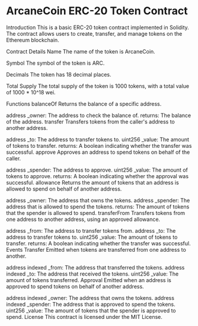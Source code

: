 
ArcaneCoin ERC-20 Token Contract
=====================================

Introduction
This is a basic ERC-20 token contract implemented in Solidity. The contract allows users to create, transfer, and manage tokens on the Ethereum blockchain.

Contract Details
Name
The name of the token is ArcaneCoin.

Symbol
The symbol of the token is ARC.

Decimals
The token has 18 decimal places.

Total Supply
The total supply of the token is 1000 tokens, with a total value of 1000 * 10^18 wei.

Functions
balanceOf
Returns the balance of a specific address.

address _owner: The address to check the balance of.
returns: The balance of the address.
transfer
Transfers tokens from the caller's address to another address.

address _to: The address to transfer tokens to.
uint256 _value: The amount of tokens to transfer.
returns: A boolean indicating whether the transfer was successful.
approve
Approves an address to spend tokens on behalf of the caller.

address _spender: The address to approve.
uint256 _value: The amount of tokens to approve.
returns: A boolean indicating whether the approval was successful.
allowance
Returns the amount of tokens that an address is allowed to spend on behalf of another address.

address _owner: The address that owns the tokens.
address _spender: The address that is allowed to spend the tokens.
returns: The amount of tokens that the spender is allowed to spend.
transferFrom
Transfers tokens from one address to another address, using an approved allowance.

address _from: The address to transfer tokens from.
address _to: The address to transfer tokens to.
uint256 _value: The amount of tokens to transfer.
returns: A boolean indicating whether the transfer was successful.
Events
Transfer
Emitted when tokens are transferred from one address to another.

address indexed _from: The address that transferred the tokens.
address indexed _to: The address that received the tokens.
uint256 _value: The amount of tokens transferred.
Approval
Emitted when an address is approved to spend tokens on behalf of another address.

address indexed _owner: The address that owns the tokens.
address indexed _spender: The address that is approved to spend the tokens.
uint256 _value: The amount of tokens that the spender is approved to spend.
License
This contract is licensed under the MIT License.
